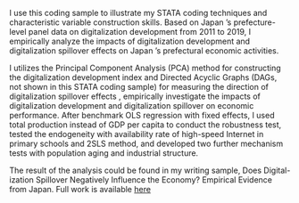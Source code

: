 I use this coding sample to illustrate my STATA coding techniques and characteristic variable construction skills. Based on Japan ’s prefecture-level panel data on digitalization development from 2011 to 2019, I empirically analyze the impacts of digitalization development and digitalization spillover effects on Japan ’s prefectural economic activities. 

I utilizes the Principal Component Analysis (PCA) method for constructing the digitalization development index and Directed Acyclic Graphs (DAGs, not shown in this STATA coding sample) for measuring the direction of digitalization spillover effects , empirically investigate the impacts of digitalization development and digitalization spillover on economic performance. After benchmark OLS regression with fixed effects, I used total production instead of GDP per capita to conduct the robustness test, tested the endogeneity with availability rate of high-speed Internet in primary schools and 2SLS method, and developed two further mechanism tests with population aging and industrial structure.

The result of the analysis could be found in my writing sample, Does Digital- ization Spillover Negatively Influence the Economy? Empirical Evidence from Japan. Full work is available [here](https://leonequ.github.io/files/Digitalization.pdf.)
